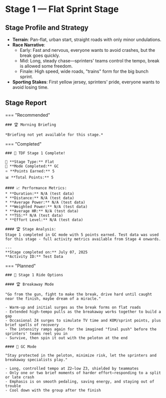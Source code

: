 # Stage 1 — Flat Sprint Stage

## Stage Profile and Strategy

- **Terrain**: Pan-flat, urban start, straight roads with only minor undulations.
- **Race Narrative**:
	- Early: Fast and nervous, everyone wants to avoid crashes, but the break goes quickly.
	- Mid: Long, steady chase—sprinters' teams control the tempo, break is allowed some freedom.
	- Finale: High speed, wide roads, "trains" form for the big bunch sprint.
- **Sporting Stakes**: First yellow jersey, sprinters' pride, everyone wants to avoid losing time.

## Stage Report

=== "Recommended"

	### 🏆 Morning Briefing

	*Briefing not yet available for this stage.*

=== "Completed"

	### 🎉 TDF Stage 1 Complete!

	🏁 **Stage Type:** Flat  
	🚴 **Mode Completed:** GC  
	⭐ **Points Earned:** 5  
	📊 **Total Points:** 5

	#### 📈 Performance Metrics:
	* **Duration:** N/A (test data)
	* **Distance:** N/A (test data)
	* **Average Power:** N/A (test data)
	* **Weighted Power:** N/A (test data)
	* **Average HR:** N/A (test data)
	* **TSS:** N/A (test data)
	* **Effort Level:** N/A (test data)

	#### 🏆 Stage Analysis:
	Stage 1 completed in GC mode with 5 points earned. Test data was used for this stage - full activity metrics available from Stage 4 onwards.

	---
	**Stage completed on:** July 07, 2025  
	**Activity ID:** Test Data

=== "Planned"

	### 🚴 Stage 1 Ride Options

	#### 🏆 Breakaway Mode
	
	"Go from the gun, fight to make the break, drive hard until caught near the finish, maybe dream of a miracle."

	- Warm-up and initial surges as the break forms on flat roads
	- Extended high-tempo pulls as the breakaway works together to build a gap
	- Occasional Z4 surges to simulate TV time and KOM/sprint points, plus brief spells of recovery
	- The intensity ramps again for the imagined "final push" before the sprinters' teams reel you in
	- Survive, then spin it out with the peloton at the end
	
	#### 🦺 GC Mode

	"Stay protected in the peloton, minimize risk, let the sprinters and breakaway specialists play."

	- Long, controlled tempo at Z2–low Z3, shielded by teammates
	- Only one or two brief moments of harder effort—responding to a split or late crash
	- Emphasis is on smooth pedaling, saving energy, and staying out of trouble
	- Cool down with the group after the finish
